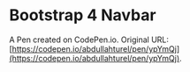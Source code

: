 # Bootstrap 4 Navbar

A Pen created on CodePen.io. Original URL: [https://codepen.io/abdullahturel/pen/ypYmQj](https://codepen.io/abdullahturel/pen/ypYmQj).

